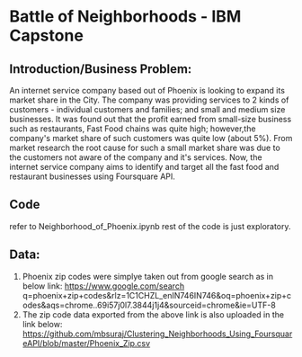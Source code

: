 # Battle of Neighborhoods - IBM Capstone
## Introduction/Business Problem:

An internet service company based out of Phoenix is looking to expand its market share in the City. The company was providing services to 2
kinds of customers - individual customers and families; and small and medium size businesses. It was found out that the profit earned from 
small-size business such as restaurants, Fast Food chains was quite high; however,the company's market share of such customers was quite 
low (about 5%). From market research the root cause for such a small market share was due to the customers not aware of the company and 
it's services. Now, the internet service company aims to identify and target all the fast food and restaurant businesses using Foursquare 
API.

## Code
refer to Neighborhood_of_Phoenix.ipynb
rest of the code is just exploratory.

## Data:

1. Phoenix zip codes were simplye taken out from google search as in below link:
https://www.google.com/search q=phoenix+zip+codes&rlz=1C1CHZL_enIN746IN746&oq=phoenix+zip+codes&aqs=chrome..69i57j0l7.3844j1j4&sourceid=chrome&ie=UTF-8
2. The zip code data exported from the above link is also uploaded in the link below:
https://github.com/mbsuraj/Clustering_Neighborhoods_Using_FoursquareAPI/blob/master/Phoenix_Zip.csv


